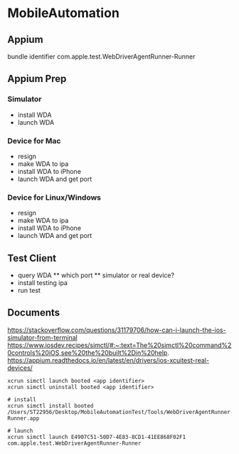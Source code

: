 # MobileAutomation


## Appium

bundle identifier com.apple.test.WebDriverAgentRunner-Runner


## Appium Prep
### Simulator

* install WDA 
* launch WDA

### Device for Mac

* resign
* make WDA to ipa 
* install WDA to iPhone
* launch WDA and get port

### Device for Linux/Windows

* resign
* make WDA to ipa 
* install WDA to iPhone
* launch WDA and get port

## Test Client

* query WDA 
    ** which port
    ** simulator or real device?
* install testing ipa
* run test


## Documents

https://stackoverflow.com/questions/31179706/how-can-i-launch-the-ios-simulator-from-terminal
https://www.iosdev.recipes/simctl/#:~:text=The%20simctl%20command%20controls%20iOS,see%20the%20built%2Din%20help.
https://appium.readthedocs.io/en/latest/en/drivers/ios-xcuitest-real-devices/


```shell
xcrun simctl launch booted <app identifier>
xcrun simctl uninstall booted <app identifier>

# install
xcrun simctl install booted /Users/ST22956/Desktop/MobileAutomationTest/Tools/WebDriverAgentRunner-Runner.app

# launch 
xcrun simctl launch E4907C51-50D7-4E83-8CD1-41EE868F02F1 com.apple.test.WebDriverAgentRunner-Runner

```
